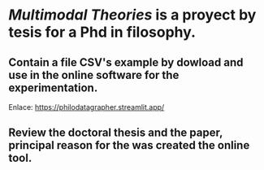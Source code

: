 # *Multimodal Theories* is a proyect by tesis for a Phd in filosophy. 
## Contain a file CSV's example by dowload and use in the online software for the experimentation.
Enlace: https://philodatagrapher.streamlit.app/
## Review the doctoral thesis and the paper, principal reason for the was created the online tool.  
